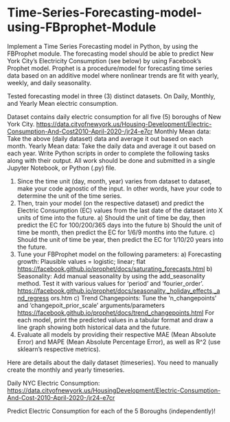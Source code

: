 # Time-Series-Forecasting-model-using-FBprophet-Module

Implement a Time Series Forecasting model in Python, by using the FBProphet module.
The forecasting model should be able to predict New York City’s Electricity
Consumption (see below) by using Facebook’s Prophet model. Prophet is a
procedure/model for forecasting time series data based on an additive model where nonlinear trends are fit with yearly, weekly, and daily seasonality.

Tested forecasting model in three (3) distinct datasets. On Daily, Monthly,
and Yearly Mean electric consumption.

Dataset contains daily electric consumption for all five (5) boroughs of New York City.
https://data.cityofnewyork.us/Housing-Development/Electric-Consumption-And-Cost2010-April-2020-/jr24-e7cr
Monthly Mean data:
Take the above (daily dataset) data and average it out based on each month.
Yearly Mean data:
Take the daily data and average it out based on each year.
Write Python scripts in order to complete the following tasks along with their output. All
work should be done and submitted in a single Jupyter Notebook, or Python (.py) file.
1) Since the time unit (day, month, year) varies from dataset to dataset, make your code
agnostic of the input. In other words, have your code to determine the unit of the time
series.
2) Then, train your model (on the respective dataset) and predict the Electric
Consumption (EC) values from the last date of the dataset into X units of time into the
future.
a) Should the unit of time be day, then predict the EC for 100/200/365 days into
the future
b) Should the unit of time be month, then predict the EC for 1/6/9 months into the
future.
c) Should the unit of time be year, then predict the EC for 1/10/20 years into the
future.
3) Tune your FBProphet model on the following parameters:
a) Forecasting growth: Plausible values = logistic; linear; flat
https://facebook.github.io/prophet/docs/saturating_forecasts.html
b) Seasonality: Add manual seasonality by using the add_seasonality method.
Test it with various values for ‘period’ and ‘fourier_order’.
https://facebook.github.io/prophet/docs/seasonality,_holiday_effects,_and_regress
ors.htm
c) Trend Changepoints: Tune the ‘n_changepoints’ and
‘changepoit_prior_scale’ arguments/parameters
https://facebook.github.io/prophet/docs/trend_changepoints.html
For each model, print the predicted values in a tabular format and draw a line graph
showing both historical data and the future.
4) Evaluate all models by providing their respective MAE (Mean Absolute Error) and
MAPE (Mean Absolute Percentage Error), as well as R^2 (use sklearn’s respective
metrics).

Here are details about the daily dataset (timeseries). You need to manually create the
monthly and yearly timeseries.

Daily NYC Electric Consumption: https://data.cityofnewyork.us/HousingDevelopment/Electric-Consumption-And-Cost-2010-April-2020-/jr24-e7cr

Predict Electric Consumption for each of the 5 Boroughs (independently)!
